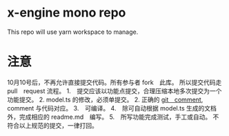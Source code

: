 # x-engine mono repo
This repo will use yarn workspace to manage.

# 注意
10月10号后，不再允许直接提交代码。所有参与者 fork　此库。
所以提交代码走pull　request 流程。
  1.　提交应该以功能点提交，合理压缩本地多次提交为一个功能提交。
  2.  model.ts  的修改，必须单提交。
  2.  正确的 [git　comment](http://my-bucket-1257400556.cos-website.ap-guangzhou.myqcloud.com/#/./docs/versionlize/%E8%A7%84%E8%8C%83-git), comment 与代码对应。
  3.　可编译。
  4.　除可自动根据 model.ts 生成的文档外，完成相应的 readme.md　编写。
  5.　所写功能完成测试，手工或自动。
不符合以上规范的提交，一律打回。

